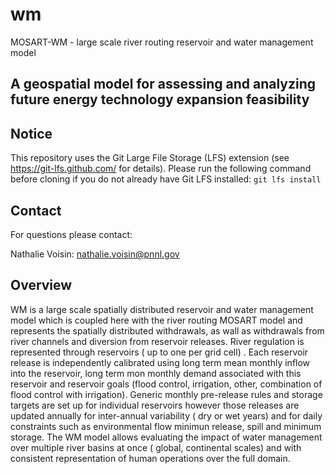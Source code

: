 # wm
MOSART-WM - large scale river routing reservoir and water management model

## A geospatial model for assessing and analyzing future energy technology expansion feasibility

## Notice
This repository uses the Git Large File Storage (LFS) extension (see https://git-lfs.github.com/ for details).  Please run the following command before cloning if you do not already have Git LFS installed:
`git lfs install`

## Contact
For questions please contact:

Nathalie Voisin:  <nathalie.voisin@pnnl.gov>

## Overview
WM is a large scale spatially distributed reservoir and water management model which is coupled here with the river routing MOSART model and represents the spatially distributed withdrawals, as wall as withdrawals from river channels and diversion from reservoir releases. River regulation is represented through reservoirs ( up to one per grid cell) . Each reservoir release is independently calibrated using long term mean monthly inflow into the reservoir, long term mon monthly demand associated with this reservoir and reservoir goals (flood control, irrigation, other, combination of flood control with irrigation). Generic monthly pre-release rules and storage targets are set up for individual reservoirs however those releases are updated annually for inter-annual variability ( dry or wet years) and for daily constraints such as environmental flow minimun release, spill and minimum storage.  The WM model allows evaluating the impact of water management over multiple river basins at once ( global, continental scales) and with consistent representation of human operations over the full domain.  
